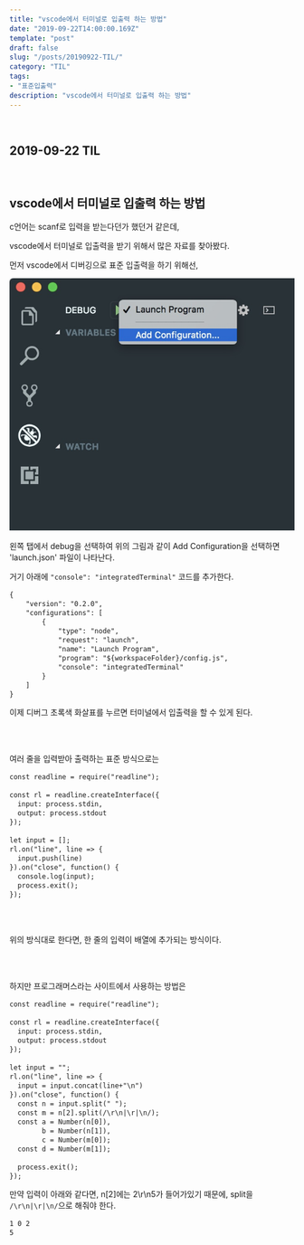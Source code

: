 ```yaml
---
title: "vscode에서 터미널로 입출력 하는 방법"
date: "2019-09-22T14:00:00.169Z"
template: "post"
draft: false
slug: "/posts/20190922-TIL/"
category: "TIL"
tags:
- "표준입출력"
description: "vscode에서 터미널로 입출력 하는 방법"
---
```


<br>

## 2019-09-22 TIL

<br>

## vscode에서 터미널로 입출력 하는 방법

c언어는 scanf로 입력을 받는다던가 했던거 같은데,

vscode에서 터미널로 입출력을 받기 위해서 많은 자료를 찾아봤다.

먼저 vscode에서 디버깅으로 표준 입출력을 하기 위해선,

![lauch_json](/media/lauch_json.jpg)

왼쪽 탭에서 debug을 선택하여 위의 그림과 같이 Add Configuration을 선택하면 'launch.json' 파일이 나타난다.

거기 아래에 `"console": "integratedTerminal"` 코드를 추가한다.

```
{
    "version": "0.2.0",
    "configurations": [
        {
            "type": "node",
            "request": "launch",
            "name": "Launch Program",
            "program": "${workspaceFolder}/config.js",
            "console": "integratedTerminal"
        }
    ]
}
```

이제 디버그 초록색 화살표를 누르면 터미널에서 입출력을 할 수 있게 된다.

<br>
<br>


여러 줄을 입력받아 출력하는 표준 방식으로는

```
const readline = require("readline");

const rl = readline.createInterface({
  input: process.stdin,
  output: process.stdout
});

let input = [];
rl.on("line", line => {
  input.push(line)
}).on("close", function() {
  console.log(input);
  process.exit();
});
```

<br>
<br>

위의 방식대로 한다면, 한 줄의 입력이 배열에 추가되는 방식이다.

<br>
<br>

하지만 프로그래머스라는 사이트에서 사용하는 방법은

```
const readline = require("readline");

const rl = readline.createInterface({
  input: process.stdin,
  output: process.stdout
});

let input = "";
rl.on("line", line => {
  input = input.concat(line+"\n")
}).on("close", function() {
  const n = input.split(" ");
  const m = n[2].split(/\r\n|\r|\n/);
  const a = Number(n[0]),
        b = Number(n[1]),
        c = Number(m[0]);
  const d = Number(m[1]);

  process.exit();
});
```

만약 입력이 아래와 같다면, n[2]에는 2\r\n5가 들어가있기 때문에, split을 `/\r\n|\r|\n/`으로 해줘야 한다.

```
1 0 2
5
```
